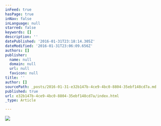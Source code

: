 ```yaml
---
inFeed: true
hasPage: true
inNav: false
inLanguage: null
starred: false
keywords: []
description: ''
datePublished: '2016-01-31T23:18:14.305Z'
dateModified: '2016-01-31T23:06:09.656Z'
authors: []
publisher:
  name: null
  domain: null
  url: null
  favicon: null
title: ''
author: []
sourcePath: _posts/2016-01-31-e32b147b-4ce9-4bc0-8804-35ebf148cd7a.md
published: true
url: e32b147b-4ce9-4bc0-8804-35ebf148cd7a/index.html
_type: Article

---
```

![](https://the-grid-user-content.s3-us-west-2.amazonaws.com/ade490b0-3f1f-4b73-814e-be3211d21c6c.JPG)